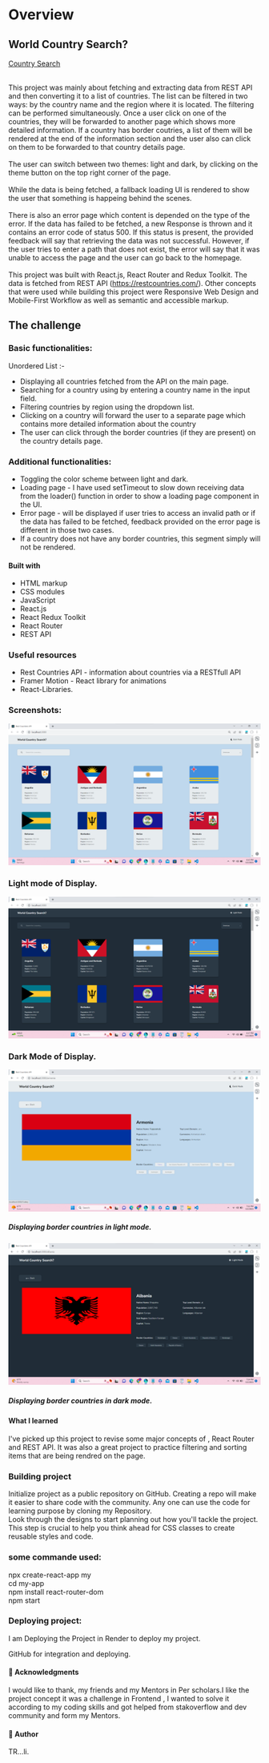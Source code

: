 # Overview
## World Country Search?
[Country Search](https://rect-api-counter-finall.onrender.com)



<br>This project was mainly about fetching and extracting data from REST API and then converting it to a list of countries. The list can be filtered in two ways: by the country name and the region where it is located. The filtering can be performed simultaneously. Once a user click on one of the countries, they will be forwarded to another page which shows more detailed information. If a country has border coutries, a list of them will be rendered at the end of the information section and the user also can click on them to be forwarded to that country details page.<br>
<br>The user can switch between two themes: light and dark, by clicking on the theme button on the top right corner of the page.<br>
<br>While the data is being fetched, a fallback loading UI is rendered to show the user that something is happeing behind the scenes.<br>
<br>There is also an error page which content is depended on the type of the error. If the data has failed to be fetched, a new Response is thrown and it contains an error code of status 500. If this status is present, the provided feedback will say that retrieving the data was not successful. However, if the user tries to enter a path that does not exist, the error will say that it was unable to access the page and the user can go back to the homepage.<br>
<br>This project was built with React.js, React Router and Redux Toolkit. The data is fetched from REST API (https://restcountries.com/). Other concepts that were used while building this project were Responsive Web Design and Mobile-First Workflow as well as semantic and accessible markup.<br>

## The challenge
### Basic functionalities:<br>
Unordered List :-

*   Displaying all countries fetched from the API on the main page.
*   Searching for a country using by entering a country name in the input field.
*   Filtering countries by region using the dropdown list.
*   Clicking on a country will forward the user to a separate page which contains more detailed     information about the country
* The user can click through the border countries (if they are present) on the country details page.

### Additional functionalities:<br>
* Toggling the color scheme between light and dark.
* Loading page - I have used setTimeout to slow down receiving data from the loader() function in order to show a loading page component in the UI.
*  Error page - will be displayed if user tries to access an invalid path or if the data has failed to be fetched, feedback provided on the error page is different in those two cases.
* If a country does not have any border countries, this segment simply will not be rendered.
#### Built with
*  HTML  markup
* CSS modules
* JavaScript
* React.js
* React Redux Toolkit
* React Router
* REST API
### Useful resources

* Rest Countries API - information about countries via a RESTfull API
* Framer Motion - React library for animations
* React-Libraries.


### Screenshots:

![Alt](src/Images/csearch1.png)
### Light mode of Display.
![Alt](src/Images/csearch2.png)
### Dark Mode of Display.
![Alt](src/Images/csearch3.png)
##### Displaying border countries in light mode.
![Alt](src/Images/csearch4.png)
##### Displaying border countries in dark mode.

#### What I learned
I've picked up this project to revise some major concepts of , React Router and REST API. It was also a great project to practice filtering and sorting items that are being rendred on the page. 
### Building  project
Initialize  project as a public repository on GitHub. Creating a repo will make it easier to share code with the community. Any one can use the code for learning purpose by cloning my Repository.  
Look through the designs to start planning out how you'll tackle the project. This step is crucial to help you think ahead for CSS classes to create reusable styles and code.<br>
### some commande used:
npx create-react-app my<br>
cd my-app<br>
npm install react-router-dom<br>
npm start<br>
### Deploying  project:
I am Deploying the Project in Render to deploy my project.

GitHub for integration and deploying. 


#### 🙏 Acknowledgments
I would like to thank, my friends and my Mentors in Per scholars.I like the project concept it was a challenge in Frontend , I wanted to solve it according to my coding skills and got   helped from stakoverflow and dev community and form my Mentors.
#### 👥 Author
TR...li.

